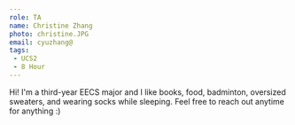 ```yaml
---
role: TA
name: Christine Zhang
photo: christine.JPG
email: cyuzhang@
tags:
 - UCS2
 - 8 Hour
---
```

Hi! I'm a third-year EECS major and I like books, food, badminton, oversized sweaters, and wearing socks while sleeping. Feel free to reach out anytime for anything :)
